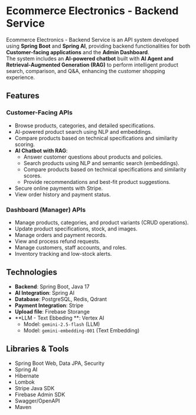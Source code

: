# Ecommerce Electronics - Backend Service

Ecommerce Electronics - Backend Service is an API system developed using **Spring Boot** and **Spring AI**, providing backend functionalities for both **Customer-facing applications** and the **Admin Dashboard**.  
The system includes an **AI-powered chatbot** built with **AI Agent and Retrieval-Augmented Generation (RAG)** to perform intelligent product search, comparison, and Q&A, enhancing the customer shopping experience.

## Features
### Customer-Facing APIs
- Browse products, categories, and detailed specifications.
- AI-powered product search using NLP and embeddings.
- Compare products based on technical specifications and similarity scoring.
- **AI Chatbot with RAG**:
  - Answer customer questions about products and policies.
  - Search products using NLP and semantic search (embeddings).
  - Compare products based on technical specifications and similarity scores.
  - Provide recommendations and best-fit product suggestions.
- Secure online payments with Stripe.
- View order history and payment status.

### Dashboard (Manager) APIs
- Manage products, categories, and product variants (CRUD operations).
- Update product specifications, stock, and images.
- Manage orders and payment records.
- View and process refund requests.
- Manage customers, staff accounts, and roles.
- Inventory tracking and low-stock alerts.
  
## Technologies
- **Backend**: Spring Boot, Java 17
- **AI Integration**: Spring AI
- **Database**: PostgreSQL, Redis, Qdrant
- **Payment Integration**: Stripe
- **Upload file**: Firebase Storange
- **LLM - Text Ebbeding **: Vertex AI 
  - Model: `gemini-2.5-flash` (LLM)  
  - Model: `gemini-embedding-001` (Text Embedding)
  
## Libraries & Tools
- Spring Boot Web, Data JPA, Security
- Spring AI
- Hibernate
- Lombok
- Stripe Java SDK
- Firebase Admin SDK
- Swagger/OpenAPI
- Maven
